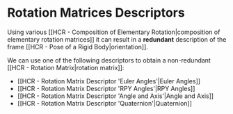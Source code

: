 # Rotation Matrices Descriptors
Using various [[HCR - Composition of Elementary Rotation|composition of elementary rotation matrices]] it can result in a **redundant** description of the frame  [[HCR - Pose of a Rigid Body|orientation]].

We can use one of the following descriptors to obtain a non-redundant [[HCR - Rotation Matrix|rotation matrix]]:
- [[HCR - Rotation Matrix Descriptor 'Euler Angles'|Euler Angles]]
- [[HCR - Rotation Matrix Descriptor 'RPY Angles'|RPY Angles]]
- [[HCR - Rotation Matrix Descriptor 'Angle and Axis'|Angle and Axis]]
- [[HCR - Rotation Matrix Descriptor 'Quaternion'|Quaternion]]
